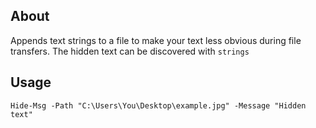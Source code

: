 ## About
Appends text strings to a file to make your text less obvious during file transfers. The hidden text can be discovered with `strings`

## Usage
`Hide-Msg -Path "C:\Users\You\Desktop\example.jpg" -Message "Hidden text"`
